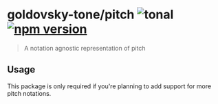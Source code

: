 # goldovsky-tone/pitch ![tonal](https://img.shields.io/badge/@tonaljs-pitch-yellow.svg?style=flat-square) [![npm version](https://img.shields.io/npm/v/goldovsky-tone/pitch.svg?style=flat-square)](https://www.npmjs.com/package/goldovsky-tone/pitch)

> A notation agnostic representation of pitch

## Usage

This package is only required if you're planning to add support for more pitch notations.
